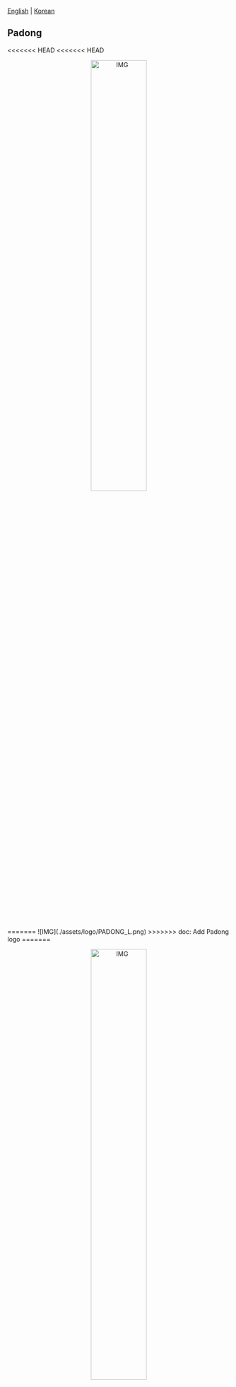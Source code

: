 [English](./README.md) | [Korean](./README_KO.md)

## Padong

<<<<<<< HEAD
<<<<<<< HEAD
<p align="center"><img src="./assets/logo/PADONG_L.png" alt="IMG" width="50%" /></p>
=======
![IMG](./assets/logo/PADONG_L.png)
>>>>>>> doc: Add Padong logo
=======
<p align="center"><img src="./assets/logo/PADONG_L.png" alt="IMG" width="50%" /></p>
>>>>>>> doc: Compose 'Features' and 'How to use?' tab in README.md

## Vision

‘PADONG’ means wave in Korean. We are looking to solve ‘10. Reduced Inequalities’ in [United Nations Sustainable Development Goals](https://www.un.org/sustainabledevelopment/).

We believe in the value of each person's own color and sound, the ‘human wave’. It is what we call personality or perspective.

Just like how different instruments make up an orchestra, Just like how different colors create a painter’s palette,We believe that different human waves complete the beautiful world.

But sometimes differences lead to discrimination and inequality. Therefore, as if tuning instruments to prepare a great performance, as if combining colors to complete a masterpiece, we try to make a more beautiful world by understanding each other's differences through communication.

## Mission

PADONG chose the timing of tuning as the moment when we took the first step toward becoming an adult. 
All members of the Developer Student Clubs will probably remember the moment we entered college. It is the moment when we meet people from various origins and collide with more diverse human waves.

We want to help that step be filled with hope, like warm sunlight and beautiful sound. So the targets of PADONG are not only college students but also young adults who are not going to college or are preparing to go to college.

We create the PADONG, In this way, with hope for a beautiful world. We create a platform where everyone can share their own unique perspective and create an ocean of human waves. Through PADONG, we hope every human wave will create a beautiful ripple that will have a long-lasting impact on each other's lives.

## Features

**Padong Introduction video:**

<p align="center"><a href="https://youtu.be/Fe-yTo1JdWU"><img src="./assets/png/thumbnail.png" alt="thumbnail"></a></p>

**Padong has 5 key features:**

* Wiki

  We implemented Wiki using Markdown and Diff Algorithm(Least Common Substring). College students can log and manage information about their schools on Wiki; Thus, they can be up to date with everything that’s going on, while building a stronger sense of community. This will be a great help, especially for freshmen.
  At the same time, high school students can get a college student’s perspective about the universities that they’d like to enroll in.

  <p align="center"><img src="./assets/gif/wiki.gif" alt="GIF"/></p>

* Board

  The Bulletin Board is a space to share information about school life. Users can create and manage their bulletin boards as needed, naturally creating an ecosystem where everyone can communicate and exchange information.
  On the pre-made Q&A board, anyone can ask questions and get answers.Students from other schools, even outsiders, can use this Q&A board.At this point, Firebase Auth's email verification was used to confirm that the answerer is a student at that university.

  <p align="center"><img src="./assets/gif/board.gif" alt="GIF"/></p>

* Timetable

  Timetable allows students to manage their schedules and log their classes.Students can manage their week’s schedule and daily routine at a glance. We created our own Appending Input widget to register multiple time ranges for one event, making it easier to handle events that occur repeatedly (lectures, part-time jobs, etc.).
  On the Lecture of Timetable, students can review the classes they take, ask questions or even chat with other students.

  <p align="center"><img src="./assets/gif/timetable.gif" alt="GIF"/></p>

* Maps

  By using the Maps, students can check their favorite restaurants, parking lots, and hospitals within their campus. Thanks to the Google Maps API, we can get detailed geographic information around the campus.
  Students can check the current location and find a way using the Maps. They can also pin their favorite locations and share them with others.It can be used to store a place of their own memories in the school.

  <p align="center"><img src="./assets/gif/map.gif" alt="GIF"/></p>

* Chat

  Real-time Chat is a channel which users can communicate directly. It can be used not only for a group chat room of lecture, but also for personal communication.

  <p align="center"><img src="./assets/gif/chat.gif" alt="GIF"/></p>

## Tech/framework used
- [Flutter](https://flutter.dev/)
- [Firebase](https://firebase.google.com/)

## Installation
#### Prerequisite

* Git: If you have not installed Git, you click [Git](https://git-scm.com/downloads) and install it.

#### Install Padong

To run Padong, two requirements below are needed to be installed.

* [Android Studio](https://developer.android.com/studio)
* [Flutter SDK](https://flutter.dev/docs/get-started/install)

##### Install Android Studio

1. Click the Android Studio link above, download and install.
2. Run Android Studio and install Flutter plugin.

   1. Launch **Android Studio application**.
   2. If you just installed Android Studio, Choose **Configure -> Plugins**.
      * If you are not the case, Choose **File -> Settings -> Plugins**.
   3. Search **Flutter** Plugin and install it.
   4. Restart **Android Studio application**.

##### Install Flutter SDK

1. Download Flutter SDK from Git repository:

   ```bash
   git clone https://github.com/flutter/flutter.git -b stable
   ```

2. Update your path

   * Windows

     1. From the Start search bar, enter ‘env’ and select **Edit environment variables for your account**.
     2. Under **User variables** check if there is an entry called **Path**:
        - If the entry exists, append the full path to `flutter\bin` using `;` as a separator from existing values.
        - If the entry doesn’t exist, create a new user variable named `Path` with the full path to `flutter\bin` as its value.

   * Mac

     1. Determine the directory where you placed the Flutter SDK. You need this in Step 3.

     2. Open (or create) the `rc` file for your shell. Typing `echo $SHELL` in your Terminal tells you which shell you’re using. If you’re using Bash, edit `$HOME/.bash_profile` or `$HOME/.bashrc`. If you’re using Z shell, edit `$HOME/.zshrc`. If you’re using a different shell, the file path and filename will be different on your machine.

     3. Add the following line and change `[PATH_TO_FLUTTER_GIT_DIRECTORY]` to be the path where you cloned Flutter’s git repo:

        ```bash
        export PATH="$PATH:[PATH_TO_FLUTTER_GIT_DIRECTORY]/flutter/bin"
        ```

     4. Run `source $HOME/.<rc file>` to refresh the current window, or open a new terminal window to automatically source the file.

     5. Verify that the `flutter/bin` directory is now in your PATH by running:

        ```bash
        echo $PATH
        ```

        Verify that the `flutter` command is available by running:

        ```bash
        which flutter
        ```

3. Run flutter doctor.

   ```bash
   flutter doctor
   ```

##### Clone and run Padong

1. Open a terminal and clone Padong project:

   ```bash
   git clone https://github.com/padong4284/padong-flutter.git
   ```

2. In Padong project directory, download dependencies by typing following command:

   ```bash
   flutter pub get
   ```

3. Run **Android Studio**, click **open an existing project** and open Padong's project directory.

4. In **Android Studio**, click **File -> Settings -> Languages & Frameworks** and set **Flutter SDK path** as Flutter SDK directory you have cloned.

5. On **top bar in Android Studio**, select virtual device you would like to use and run by clicking **run icon**
   **Or** build by clicking **build -> Flutter -> build APK or build IOS** and move the build output to your smart phone and install it.

## How to use?

1. Install APK or IPA file you built using Android Studio **or** Download **Padong** from App Store or Google Play.

2. Run Padong app.

3. Tap "Sign Up" button, fill out all required fields, and tap "->"(next) button on the screen.

4. Then, you will be signed in! Enjoy Padong :)

   <p align="center"><img src="./assets/gif/signup.gif" alt="GIF" width="40%" /></p>

## Architecture

![PADONG_SWARCH.pdf](https://github.com/padong4284/padong-app/files/6216880/PADONG_SWARCH.pdf)

PADONG is designed based on the Clean Architecture that follows the SOLID principle. Before designing the architecture, we analyzed the commonalities between various use cases of PADONG. (Wiki, Board, Timetable, Map, Chat) 

As a result, we realized that each use case could be represented in a tree structure. For example, the Board is a parent of Posts, and each Post has Replies as children. Based on this insight, we abstract all data structures into Node and implement use cases as interactions between nodes. So, we defined Node as the top-level component.

Each node has the parent node’s Id, and can access children using its own Id. This can be used in ways such as fetching posts from a bulletin board or fetching change logs from a wiki. Any use case similar to this can be abstracted with the getChildren function. Other CRUD business logics are also abstracted as methods inside the node. This allows each subclass of Node to focus on its own responsibility.

We chose Firestore to manage the data of Node. Because 1) Data isn’t simply stored, it can be organized into collections depending on use cases, 2) Using flexible and complex queries, we can manipulate data while taking advantage of the characteristics of Node.

![PADONG_TREE.pdf](https://github.com/padong4284/padong-flutter/files/6130838/PADONG_TREE.pdf)

On the other hand, in the user interface area, it was important to provide native performance while supporting multiple platforms.Because, the vision of PADONG is a more beautiful world that solves Reduced Inequalities. And the way to realize the vision is that many people share their own perspectives and understand each other.So, PADONG should be available to as many people as possible.

Flutter fits our purpose perfectly, and thanks to Dart is an object-oriented language, it was also suitable for implementing the Node system we designed.In addition, the documentation and ecosystem are excellent, so even though all team members are new to Flutter, we can quickly adapt and develop PADONG.

Furthermore, thanks to Flutter’s rich features, it was possible to express oscillating waves and the rotating and spreading search button. And we can maintain a simple and unified design within various features.

We were able to implement all the various features of the PADONG in just 6 weeks, thanks to Firebase, which has all the necessary infrastructure, and Flutter, which can implement both the Node system and widgets we designed.

## Future

PADONG is targeted at people in the transitional stage of adulthood. Because we hope that those people recognize the world beautifully and make a more beautiful world.

Therefore, we have prepared a separate sign-up option for people who are not attending college or who are high school students. But this is not enough for the vision of PADONG.

First, we will expand our users not only to universities in the US but also to universities around the world. After that, we intend to expand the targets. So, any group that shares the schedules, and manages the information about common interests can become the wave source. Such as high schools, companies, and local communities, etc.

Internally, we plan to make a lecture database for each semester by linking the timetable with each university’s database. And we will reinforce the search service to manage data that will increase.
Furthermore, not only lectures but also events will be shared,so that non-university communities can manage a common schedule.

In addition, we are preparing to support local used trading by connecting the review system and chat that currently exists in PADONG and using Google Maps.We hope it helps people trade things in a sustainable way.

We have made detailed monthly plans. The beta version will be uploaded to the store until March 31, the deadline for the Solution Challenge. 
Then, by April, we will resolve all issues registered on GitHub.Since Flutter 2.0 supports Web Application, we can plan to expand to the web. 
In May, we plan to add the second-hand trading service that is currently in development and strengthen the search engine. 
In June, we plan to link the timetable and each university’s database. 
From July, we will expand the service step by step while improving the service according to the feedback.

Ultimately, PADONG will create a world where no one is marginalized due to information inequalities.

## Padong Team Members
|      Name     |      GitHub   |    Email    |
|:-------------:|:-------------:|:-----------:|
|**Taejun Jang**| [jtjun](https://github.com/jtjun)     | jtjun7132@gmail.com |
|  Daewoong Ko  | [kodw4284](https://github.com/kod4284)      | kodw4284@gmail.com |
|  Hyunsik Kim  | [Devconf](https://github.com/Devconf)       | devconf5296@gmail.com |
|  Sengbin Hung | [VertexToEdge](https://github.com/VertexToEdge)  | vertextoedge@gmail.com |

## Copyright

Copyright (C) 2021-2021 Taejun Jang \<<padong4284@gmail.com>\> - All Rights Reserved.

PADONG can not be copied and/or distributed without the express permission of Taejun Jang, Daewoong Ko, Hyunsik Kim, Seongbin Hong

